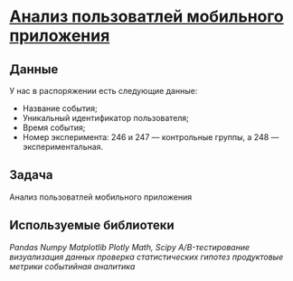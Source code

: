 # [Анализ пользоватлей мобильного приложения][1]

## Данные

У нас в распоряжении есть следующие данные:
- Название события;
- Уникальный идентификатор пользователя;
- Время события;
- Номер эксперимента: 246 и 247 — контрольные группы, а 248 — экспериментальная.
 
## Задача

Анализ пользоватлей мобильного приложения

## Используемые библиотеки
 *Pandas Numpy Matplotlib Plotly Math, Scipy A/B-тестирование визуализация данных проверка статистических гипотез продуктовые метрики событийная аналитика*

[1]:mobile_2.ipynb
